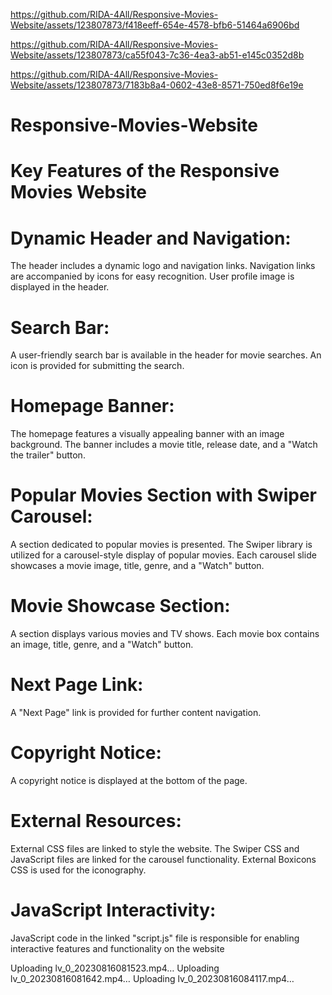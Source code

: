 
https://github.com/RIDA-4All/Responsive-Movies-Website/assets/123807873/f418eeff-654e-4578-bfb6-51464a6906bd

https://github.com/RIDA-4All/Responsive-Movies-Website/assets/123807873/ca55f043-7c36-4ea3-ab51-e145c0352d8b

https://github.com/RIDA-4All/Responsive-Movies-Website/assets/123807873/7183b8a4-0602-43e8-8571-750ed8f6e19e
# Responsive-Movies-Website

# Key Features of the Responsive Movies Website
# Dynamic Header and Navigation:
The header includes a dynamic logo and navigation links.
Navigation links are accompanied by icons for easy recognition.
User profile image is displayed in the header.
# Search Bar:
A user-friendly search bar is available in the header for movie searches.
An icon is provided for submitting the search.
# Homepage Banner:
The homepage features a visually appealing banner with an image background.
The banner includes a movie title, release date, and a "Watch the trailer" button.
# Popular Movies Section with Swiper Carousel:
A section dedicated to popular movies is presented.
The Swiper library is utilized for a carousel-style display of popular movies.
Each carousel slide showcases a movie image, title, genre, and a "Watch" button.
# Movie Showcase Section:
A section displays various movies and TV shows.
Each movie box contains an image, title, genre, and a "Watch" button.
# Next Page Link:
A "Next Page" link is provided for further content navigation.
# Copyright Notice:
A copyright notice is displayed at the bottom of the page.
# External Resources:
External CSS files are linked to style the website.
The Swiper CSS and JavaScript files are linked for the carousel functionality.
External Boxicons CSS is used for the iconography.
# JavaScript Interactivity:
JavaScript code in the linked "script.js" file is responsible for enabling interactive features and functionality on the website

 Uploading lv_0_20230816081523.mp4…
 Uploading lv_0_20230816081642.mp4…
 Uploading lv_0_20230816084117.mp4…





